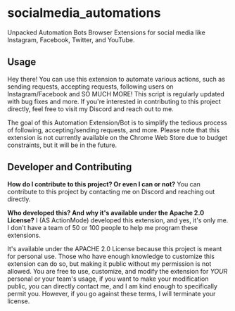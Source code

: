 # socialmedia_automations
Unpacked Automation Bots Browser Extensions for social media like Instagram, Facebook, Twitter, and YouTube.

## Usage
Hey there! You can use this extension to automate various actions, such as sending requests, accepting requests, following users on Instagram/Facebook and SO MUCH MORE! This script is regularly updated with bug fixes and more. If you're interested in contributing to this project directly, feel free to visit my Discord and reach out to me.

The goal of this Automation Extension/Bot is to simplify the tedious process of following, accepting/sending requests, and more. Please note that this extension is not currently available on the Chrome Web Store due to budget constraints, but it will be in the future.

## Developer and Contributing
**How do I contribute to this project? Or even I can or not?**
You can contribute to this project by contacting me on Discord and reaching out directly.

**Who developed this? And why it's available under the Apache 2.0 License?**
I (AS ActionMode) developed this extension, and yes, it's only me. I don't have a team of 50 or 100 people to help me program these extensions.

It's available under the APACHE 2.0 License because this project is meant for personal use. Those who have enough knowledge to customize this extension can do so, but making it public without my permission is not allowed. You are free to use, customize, and modify the extension for *YOUR* personal or your team's usage, if you want to make your modification public, you can directly contact me, and I am kind enough to specifically permit you. 
However, if you go against these terms, I will terminate your license.


